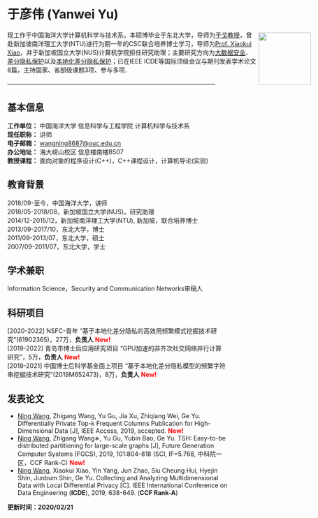 # 于彦伟 (Yanwei Yu)  

<p style="width:700px;">
    <img src="/yuyanwei.jpg" align="right" width="120" hspace="5" vspace="5">
    现工作于中国海洋大学计算机科学与技术系。本硕博毕业于东北大学，导师为<a href="http://faculty.neu.edu.cn/yuge/">于戈教授</a>，曾赴新加坡南洋理工大学(NTU)进行为期一年的CSC联合培养博士学习，导师为<a href="https://www.comp.nus.edu.sg/~xiaoxk/index.html">Prof. Xiaokui Xiao</a>，并于新加坡国立大学(NUS)计算机学院担任研究助理；主要研究方向为<u>大数据安全</u>、<u>差分隐私保护</u>以及<u>本地化差分隐私保护</u>；已在IEEE ICDE等国际顶级会议与期刊发表学术论文8篇，主持国家、省部级课题3项、参与多项.
</p>

——————————————————————————————————

## 基本信息
**工作单位：** 中国海洋大学 信息科学与工程学院 计算机科学与技术系   
**现任职称：** 讲师   
**电子邮箱：** wangning8687@ouc.edu.cn   
**办公地址：** 海大崂山校区 信息楼南楼B507   
**教授课程：** 面向对象的程序设计(C++)，C++课程设计，计算机导论(实验)   

## 教育背景
2018/09-至今，中国海洋大学，讲师   
2018/05-2018/08，新加坡国立大学(NUS)，研究助理   
2014/12-2015/12，新加坡南洋理工大学(NTU), 新加坡，联合培养博士   
2013/09-2017/10，东北大学，博士   
2011/09-2013/07，东北大学，硕士   
2007/09-2011/07，东北大学，学士   

## 学术兼职
Information Science，Security and Communication Networks审稿人   

## 科研项目
[2020-2022] NSFC-青年 “基于本地化差分隐私的高效用频繁模式挖掘技术研究”(61902365)，27万，**负责人** <span style="color:red;">**New!**</span>   
[2019-2022] 青岛市博士后应用研究项目 “GPU加速的非齐次社交网络并行计算研究”，5万，**负责人** <span style="color:red;">**New!**</span>   
[2019-2021]	中国博士后科学基金面上项目 “基于本地化差分隐私模型的频繁字符串挖掘技术研究”(2019M652473)，8万，**负责人** <span style="color:red;">**New!**</span>    

## 发表论文   
* <u>Ning Wang</u>, Zhigang Wang, Yu Gu, Jia Xu, Zhiqiang Wei, Ge Yu. Differentially Private Top-k Frequent Columns Publication for High-Dimensional Data [J], IEEE Access, 2019, accepted. <span style="color:red;">**New!**</span>  
* <u>Ning Wang</u>, Zhigang Wang∗, Yu Gu, Yubin Bao, Ge Yu. TSH: Easy-to-be distributed partitioning for large-scale graphs [J], Future Generation Computer Systems (FGCS), 2019, 101:804-818 (SCI, IF=5.768, 中科院一区，CCF Rank-C) <span style="color:red;">**New!**</span>   
* <u>Ning Wang</u>, Xiaokui Xiao, Yin Yang, Jun Zhao, Siu Cheung Hui, Hyejin Shin, Junbum Shin, Ge Yu. Collecting and Analyzing Multidimensional Data with Local Differential Privacy [C]. IEEE International Conference on Data Engineering (**ICDE**), 2019, 638-649. (**CCF Rank-A**)      


**更新时间：2020/02/21**   
